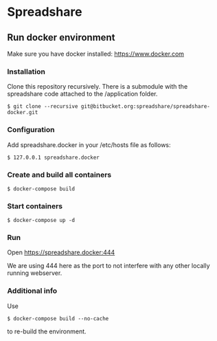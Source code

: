 # Spreadshare

## Run docker environment

Make sure you have docker installed: https://www.docker.com

### Installation

Clone this repository recursively. There is a submodule with the spreadshare code attached to the /application folder.
````
$ git clone --recursive git@bitbucket.org:spreadshare/spreadshare-docker.git
````

### Configuration

Add spreadshare.docker in your /etc/hosts file as follows:
````
$ 127.0.0.1 spreadshare.docker
````

### Create and build all containers
````
$ docker-compose build
````

### Start containers
````
$ docker-compose up -d
````

### Run

Open https://spreadshare.docker:444

We are using 444 here as the port to not interfere with any other locally running webserver.


### Additional info

Use 
````
$ docker-compose build --no-cache
````

to re-build the environment.